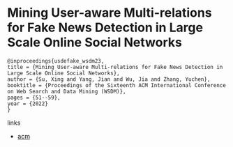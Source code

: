 # Mining User-aware Multi-relations for Fake News Detection in Large Scale Online Social Networks

```
@inproceedings{usdefake_wsdm23,
title = {Mining User-aware Multi-relations for Fake News Detection in Large Scale Online Social Networks},
author = {Su, Xing and Yang, Jian and Wu, Jia and Zhang, Yuchen},
booktitle = {Proceedings of the Sixteenth ACM International Conference on Web Search and Data Mining (WSDM)},
pages = {51--59},
year = {2022}
}
```

links
- [acm](https://dl.acm.org/doi/10.1145/3539597.3570478)
